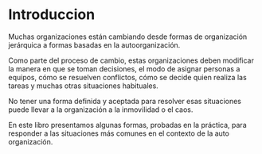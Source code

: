 
# Introduccion


Muchas organizaciones están cambiando desde formas de organización jerárquica a formas basadas en la autoorganización.

Como parte del proceso de cambio, estas organizaciones deben modificar la manera en que se toman decisiones, el modo de asignar personas a equipos, cómo se resuelven conflictos, cómo se decide quien realiza las tareas y muchas otras situaciones habituales.

No tener una forma definida y aceptada para resolver esas situaciones puede llevar a la organización a la inmovilidad o el caos.

En este libro presentamos algunas formas, probadas en la práctica, para responder a las situaciones más comunes en el contexto de la auto organización.


